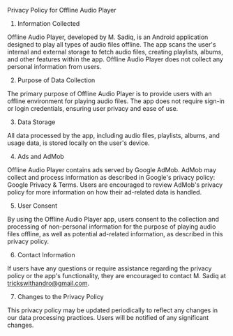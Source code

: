 Privacy Policy for Offline Audio Player

1. Information Collected

Offline Audio Player, developed by M. Sadiq, is an Android application designed to play all types of audio files offline. The app scans the user's internal and external storage to fetch audio files, creating playlists, albums, and other features within the app. Offline Audio Player does not collect any personal information from users.

2. Purpose of Data Collection

The primary purpose of Offline Audio Player is to provide users with an offline environment for playing audio files. The app does not require sign-in or login credentials, ensuring user privacy and ease of use.

3. Data Storage

All data processed by the app, including audio files, playlists, albums, and usage data, is stored locally on the user's device.

4. Ads and AdMob

Offline Audio Player contains ads served by Google AdMob. AdMob may collect and process information as described in Google's privacy policy: Google Privacy & Terms. Users are encouraged to review AdMob's privacy policy for more information on how their ad-related data is handled.

5. User Consent

By using the Offline Audio Player app, users consent to the collection and processing of non-personal information for the purpose of playing audio files offline, as well as potential ad-related information, as described in this privacy policy.

6. Contact Information

If users have any questions or require assistance regarding the privacy policy or the app's functionality, they are encouraged to contact M. Sadiq at trickswithandro@gmail.com.

7. Changes to the Privacy Policy

This privacy policy may be updated periodically to reflect any changes in our data processing practices. Users will be notified of any significant changes.
